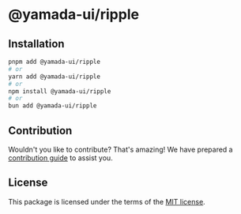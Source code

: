 # @yamada-ui/ripple

## Installation

```sh
pnpm add @yamada-ui/ripple
# or
yarn add @yamada-ui/ripple
# or
npm install @yamada-ui/ripple
# or
bun add @yamada-ui/ripple
```

## Contribution

Wouldn't you like to contribute? That's amazing! We have prepared a [contribution guide](https://github.com/yamada-ui/yamada-ui/blob/main/CONTRIBUTING.md) to assist you.

## License

This package is licensed under the terms of the
[MIT license](https://github.com/yamada-ui/yamada-ui/blob/main/LICENSE).
